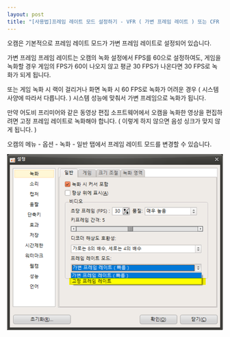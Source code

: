 ```yaml
---
layout: post
title: "[사용법]프레임 레이트 모드 설정하기 - VFR ( 가변 프레임 레이트 ) 또는 CFR ( 고정 프레임 레이트 )"
---
```


오캠은 기본적으로 프레임 레이트 모드가 가변 프레임 레이트로 설정되어 있습니다.

가변 프레임 프레임 레이트는 오캠의 녹화 설정에서 FPS를 60으로 설정하여도, 게임을 녹화할 경우 게임의 FPS가 60이 나오지 않고 평균
30 FPS가 나온다면 30 FPS로 녹화가 되게 됩니다.

또는 게임 녹화 시 랙이 걸리거나 화면 녹화 시 60 FPS로 녹화가 어려운 경우 ( 시스템 사양에 따라서 다릅니다. ) 시스템 성능에
맞춰서 가변 프레임으로 녹화가 됩니다.

만약 어도비 프리미어와 같은 동영상 편집 소프트웨어에서 오캠을 녹화한 영상을 편집하려면 고정 프레임 레이트로 녹화해야 합니다. ( 이렇게
하지 않으면 음성 싱크가 맞지 않게 됩니다. )

오캠의 메뉴 - 옵션 - 녹화 - 일반 탭에서 프레임 레이트 모드를 변경할 수 있습니다.

![](/images/tutorial_23_img_1.png)

